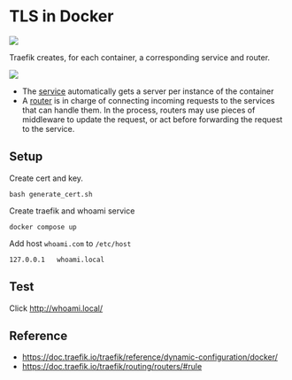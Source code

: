 # TLS in Docker

![](https://doc.traefik.io/traefik/assets/img/quickstart-diagram.png)

Traefik creates, for each container, a corresponding service and router.

![](https://doc.traefik.io/traefik/assets/img/routers.png)

- The [service](https://doc.traefik.io/traefik/routing/services/) automatically gets a server per instance of the container
- A [router](https://doc.traefik.io/traefik/routing/routers/) is in charge of connecting incoming requests to the services that can handle them. In the process, routers may use pieces of middleware to update the request, or act before forwarding the request to the service.


## Setup

Create cert and key.

```
bash generate_cert.sh
```

Create  traefik and whoami service

```
docker compose up
```

Add host `whoami.com` to `/etc/host`

```
127.0.0.1   whoami.local 
```

## Test

Click http://whoami.local/


## Reference

- https://doc.traefik.io/traefik/reference/dynamic-configuration/docker/
- https://doc.traefik.io/traefik/routing/routers/#rule
